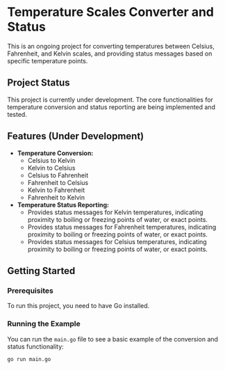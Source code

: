 # Temperature Scales Converter and Status

This is an ongoing project for converting temperatures between Celsius, Fahrenheit, and Kelvin scales, and providing status messages based on specific temperature points.

## Project Status

This project is currently under development. The core functionalities for temperature conversion and status reporting are being implemented and tested.

## Features (Under Development)

* **Temperature Conversion:**
    * Celsius to Kelvin
    * Kelvin to Celsius
    * Celsius to Fahrenheit
    * Fahrenheit to Celsius
    * Kelvin to Fahrenheit
    * Fahrenheit to Kelvin
* **Temperature Status Reporting:**
    * Provides status messages for Kelvin temperatures, indicating proximity to boiling or freezing points of water, or exact points.
    * Provides status messages for Fahrenheit temperatures, indicating proximity to boiling or freezing points of water, or exact points.
    * Provides status messages for Celsius temperatures, indicating proximity to boiling or freezing points of water, or exact points.

## Getting Started

### Prerequisites

To run this project, you need to have Go installed.

### Running the Example

You can run the `main.go` file to see a basic example of the conversion and status functionality:

```bash
go run main.go
